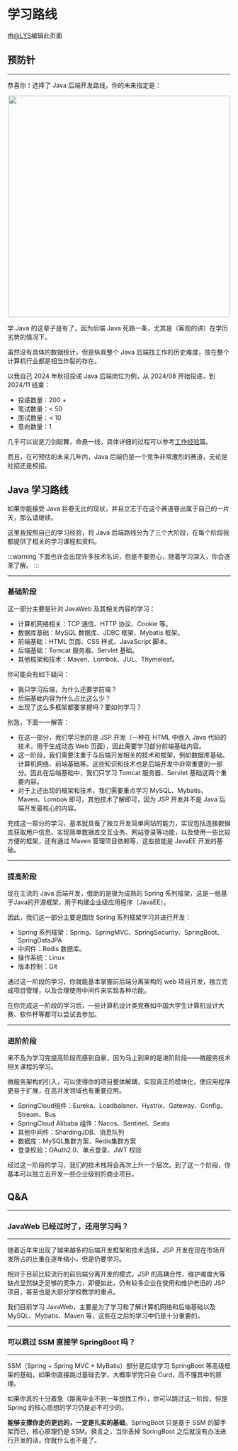 # 学习路线

由[@LYS](https://lys2021.com/)编辑此页面

## 预防针

****

恭喜你！选择了 Java 后端开发路线，你的未来指定是：

<div align="center">
    <image src="/images/后端开发/Java技术栈/114.jpg" width="500"/>
</div>

学 Java 的这辈子是有了，因为后端 Java 死路一条，尤其是（客观的讲）在学历劣势的情况下。

虽然没有具体的数据统计，但是纵观整个 Java 后端找工作的历史难度，放在整个计算机行业都是相当炸裂的存在。

以我自己 2024 年秋招投递 Java 后端岗位为例，从 2024/08 开始投递，到 2024/11 结束：
- 投递数量：200 +
- 笔试数量：< 50
- 面试数量：< 10
- 意向数量：1

几乎可以说是刀剑起舞，命悬一线，具体详细的过程可以参考[工作经验]()篇。

而且，在可预估的未来几年内，Java 后端仍是一个竞争非常激烈的赛道，无论是社招还是校招。

## Java 学习路线

如果你能接受 Java 巨卷无比的现状，并且立志于在这个赛道卷出属于自己的一片天，那么请继续。

这里我按照自己的学习经验，将 Java 后端路线分为了三个大阶段，在每个阶段我都提供了相关的学习课程和资料。

:::warning
下面也许会出现许多技术名词，但是不要担心，随着学习深入，你会逐渐了解。
:::

****

### 基础阶段

这一部分主要是针对 JavaWeb 及其相关内容的学习：

- 计算机网络相关：TCP 通信、HTTP 协议、Cookie 等。
- 数据库基础：MySQL 数据库、JDBC 框架、Mybatis 框架。
- 前端基础：HTML 页面、CSS 样式、JavaScript 脚本。
- 后端基础：Tomcat 服务器、Servlet 基础。
- 其他框架和技术：Maven、Lombok、JUL、Thymeleaf。

你可能会有如下疑问：

- 我只学习后端，为什么还要学前端？
- 后端基础内容为什么占比这么少？
- 出现了这么多框架都要掌握吗？要如何学习？

别急，下面一一解答：

- 在这一部分，我们学习到的是 JSP 开发（一种在 HTML 中嵌入 Java 代码的技术，用于生成动态 Web 页面），因此需要学习部分前端基础内容。
- 这一阶段，我们需要注重于与后端开发相关的技术和框架，例如数据库基础、计算机网络、前端基础等。这些知识和技术也是后端开发中非常重要的一部分。因此在后端基础中，我们只学习 Tomcat 服务器、Servlet 基础这两个重要内容。
- 对于上述出现的框架和技术，我们需要重点学习 MySQL、Mybatis、Maven、Lombok 即可，其他技术了解即可，因为 JSP 开发并不是 Java 后端开发最核心的内容。

完成这一部分的学习，基本就具备了独立开发简单网站的能力，实现包括连接数据库获取用户信息、实现简单数据库交互业务、网站登录等功能，以及使用一些比较方便的框架，还有通过 Maven 管理项目依赖等，这些技能是 JavaEE 开发的基础。

****

### 提高阶段

现在主流的 Java 后端开发，借助的是极为成熟的 Spring 系列框架，这是一组基于Java的开源框架，用于构建企业级应用程序（JavaEE）。

因此，我们这一部分主要是围绕 Spring 系列框架学习并进行开发：

- Spring 系列框架：Spring、SpringMVC、SpringSecurity、SpringBoot、SpringDataJPA
- 中间件：Redis 数据库。
- 操作系统：Linux
- 版本控制：Git

通过这一阶段的学习，你就能基本掌握前后端分离架构的 web 项目开发，独立完成项目管理，以及合理使用中间件来实现各种功能。

在你完成这一阶段的学习后，一些计算机设计类竞赛如中国大学生计算机设计大赛、软件杯等都可以尝试去参加。

****

### 进阶阶段

来不及为学习完提高阶段而感到自豪，因为马上到来的是进阶阶段——微服务技术相关课程的学习。

微服务架构的引入，可以使得你的项目整体解耦，实现真正的模块化，使应用程序更易于扩展，在高并发领域也有重要应用。

- SpringCloud组件：Eureka、Loadbalaner、Hystrix、Gateway、Config、Stream、Bus
- SpringCloud Alibaba 组件：Nacos、Sentinel、Seata 
- 其他中间件：ShardingJDB、消息队列 
- 数据库：MySQL集群方案、Redis集群方案 
- 登录校验：OAuth2.0、单点登录、JWT 校验

经过这一阶段的学习，我们的技术栈将会再次上升一个层次。到了这一个阶段，你基本可以独立去开发一些企业级别的商业项目。

## Q&A

****

### JavaWeb 已经过时了，还用学习吗？

****

随着近年来出现了越来越多的后端开发框架和技术选择，JSP 开发在现在市场开发所占的比重在逐年缩小，但是仍要学习。

相对于目前比较流行的前后端分离开发的模式，JSP 的高耦合性、维护难度大等缺点显然缺乏足够的竞争力，即便如此，仍有较多企业在使用和维护老旧的 JSP 项目，甚至也是大部分学校教学的重点。

我们目前学习 JavaWeb，主要是为了学习和了解计算机网络和后端基础以及  MySQL、Mybatis、Maven 等，这些在之后的学习中仍是十分重要的。

****

### 可以跳过 SSM 直接学 SpringBoot 吗？

****

SSM（Spring + Spring MVC + MyBatis）部分是后续学习 SpringBoot 等高级框架的基础，如果你直接跳过基础去学，大概率学完只会 Curd，而不懂其中的原理。

如果你真的十分着急（距离毕业不到一年想找工作），你可以跳过这一阶段，但是 Spring 的核心思想的学习仍是必不可少的。

**能够支撑你走的更远的，一定是扎实的基础**。SpringBoot 只是基于 SSM 的脚手架而已，核心原理仍是 SSM。换言之，当你丢掉 SpringBoot 之后就没有办法进行开发的话，你就什么也不是了。